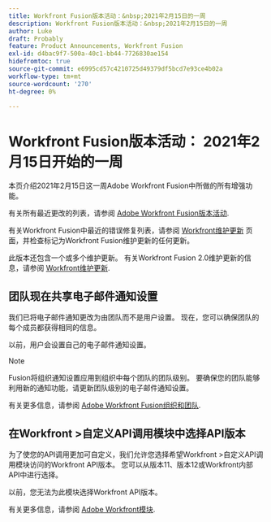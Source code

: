 ```yaml
---
title: Workfront Fusion版本活动：&nbsp;2021年2月15日的一周
description: Workfront Fusion版本活动：&nbsp;2021年2月15日的一周
author: Luke
draft: Probably
feature: Product Announcements, Workfront Fusion
exl-id: d4bac9f7-500a-40c1-bb44-7726830ae154
hidefromtoc: true
source-git-commit: e6995cd57c4210725d49379df5bcd7e93ce4b02a
workflow-type: tm+mt
source-wordcount: '270'
ht-degree: 0%

---
```


# Workfront Fusion版本活动： 2021年2月15日开始的一周

本页介绍2021年2月15日这一周Adobe Workfront Fusion中所做的所有增强功能。

有关所有最近更改的列表，请参阅 [Adobe Workfront Fusion版本活动](../../../product-announcements/product-releases/fusion-release-activity/fusion-release-activity.md).

有关Workfront Fusion中最近的错误修复列表，请参阅 [Workfront维护更新](https://experienceleague.adobe.com/docs/workfront-known-issues/releases/current-updates.html) 页面，并检查标记为Workfront Fusion维护更新的任何更新。

此版本还包含一个或多个维护更新。 有关Workfront Fusion 2.0维护更新的信息，请参阅 [Workfront维护更新](https://experienceleague.adobe.com/docs/workfront-known-issues/releases/current-updates.html).

## 团队现在共享电子邮件通知设置

我们已将电子邮件通知更改为由团队而不是用户设置。 现在，您可以确保团队的每个成员都获得相同的信息。

以前，用户会设置自己的电子邮件通知设置。

>[!NOTE]
>
>Fusion将组织通知设置应用到组织中每个团队的团队级别。 要确保您的团队能够利用新的通知功能，请更新团队级别的电子邮件通知设置。

有关更多信息，请参阅 [Adobe Workfront Fusion组织和团队](../../../workfront-fusion/organizations/organizations-and-teams.md).

## 在Workfront >自定义API调用模块中选择API版本

为了使您的API调用更加可自定义，我们允许您选择希望Workfront >自定义API调用模块访问的Workfront API版本。 您可以从版本11、版本12或Workfront内部API中进行选择。

以前，您无法为此模块选择Workfront API版本。

有关更多信息，请参阅 [Adobe Workfront模块](../../../workfront-fusion/apps-and-their-modules/workfront-modules.md).
